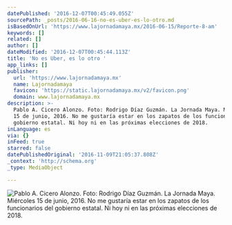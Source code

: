 ```yaml
---
datePublished: '2016-12-07T00:45:49.055Z'
sourcePath: _posts/2016-06-16-no-es-uber-es-lo-otro.md
isBasedOnUrl: 'https://www.lajornadamaya.mx/2016-06-15/Reporte-8-am'
keywords: []
related: []
author: []
dateModified: '2016-12-07T00:45:44.113Z'
title: 'No es Uber, es lo otro '
app_links: []
publisher:
  url: 'https://www.lajornadamaya.mx'
  name: Lajornadamaya
  favicon: 'https://static.lajornadamaya.mx/v2/favicon.png'
  domain: www.lajornadamaya.mx
description: >-
  Pablo A. Cicero Alonzo. Foto: Rodrigo Díaz Guzmán. La Jornada Maya. Miércoles
  15 de junio, 2016. No me gustaría estar en los zapatos de los funcionarios del
  gobierno estatal. Ni hoy ni en las próximas elecciones de 2018.
inLanguage: es
via: {}
inFeed: true
starred: false
datePublishedOriginal: '2016-11-09T21:05:37.808Z'
_context: 'http://schema.org'
_type: MediaObject

---
```

![Pablo A. Cicero Alonzo. Foto: Rodrigo Díaz Guzmán. La Jornada Maya. Miércoles 15 de junio, 2016. No me gustaría estar en los zapatos de los funcionarios del gobierno estatal. Ni hoy ni en las próximas elecciones de 2018.](https://the-grid-user-content.s3-us-west-2.amazonaws.com/b0134794-7713-44ea-ba70-3178e179b135.png)